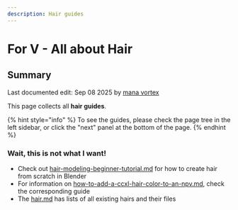 ```yaml
---
description: Hair guides
---
```


# For V - All about Hair

## Summary

Last documented edit: Sep 08 2025 by [mana vortex](https://app.gitbook.com/u/NfZBoxGegfUqB33J9HXuCs6PVaC3 "mention")

This page collects all **hair guides**.

{% hint style="info" %}
To see the guides, please check the page tree in the left sidebar, or click the "next" panel at the bottom of the page.
{% endhint %}

### Wait, this is not what I want!

* Check out [hair-modeling-beginner-tutorial.md](../../../for-mod-creators-theory/3d-modelling/hair-modeling-beginner-tutorial.md "mention") for how to create hair from scratch in Blender
* For information on [how-to-add-a-ccxl-hair-color-to-an-npv.md](../npv-v-as-custom-npc/how-to-add-a-ccxl-hair-color-to-an-npv.md "mention"), check the corresponding guide
* The [hair.md](../../../for-mod-creators-theory/references-lists-and-overviews/cheat-sheet-head/hair.md "mention") has lists of all existing hairs and their files
